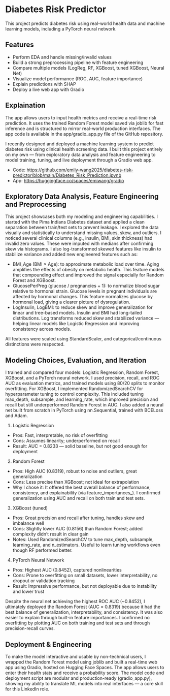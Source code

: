 # Diabetes Risk Predictor

This project predicts diabetes risk using real-world health data and machine learning models, including a PyTorch neural network.

## Features
- Perform EDA and handle missing/invalid values
- Build a strong preprocessing pipeline with feature engineering
- Compare multiple models (LogReg, RF, XGBoost, tuned XGBoost, Neural Net)
- Visualize model performance (ROC, AUC, feature importance)
- Explain predictions with SHAP
- Deploy a live web app with Gradio


## Explaination

The app allows users to input health metrics and receive a real-time risk prediction. It uses the trained Random Forest model saved via joblib for fast inference and is structured to mirror real-world production interfaces. The app code is available in the app/gradio_app.py file of the GitHub repository.

I recently designed and deployed a machine learning system to predict diabetes risk using clinical health screening data. I built this project entirely on my own — from exploratory data analysis and feature engineering to model training, tuning, and live deployment through a Gradio web app.

- Code: https://github.com/emily-wang2025/diabetes-risk-predictor/blob/main/Diabetes_Risk_Prediction.ipynb
- App: https://huggingface.co/spaces/emiwang/gradio

## Exploratory Data Analysis, Feature Engineering and Preprocessing

This project showcases both my modeling and engineering capabilities. I started with the Pima Indians Diabetes dataset and applied a clean separation between train/test sets to prevent leakage. I explored the data visually and statistically to understand missing values, skew, and outliers. I noticed several clinical columns (e.g., insulin, BMI, skin thickness) had invalid zero values. These were imputed with medians after confirming skew via histograms. I also log-transformed skewed features like insulin to stabilize variance and added new engineered features such as:
-	BMI_Age (BMI × Age): to approximate metabolic load over time. Aging amplifies the effects of obesity on metabolic health. This feature models that compounding effect and improved the signal especially for Random Forest and XGBoost.
-	GlucosePerPreg (glucose / pregnancies + 1): to normalize blood sugar relative to hormonal strain. Glucose levels in pregnant individuals are affected by hormonal changes. This feature normalizes glucose by hormonal load, giving a clearer picture of dysregulation.
-	LogInsulin, LogBMI: to reduce skew and improve generalization for linear and tree-based models. Insulin and BMI had long-tailed distributions. Log transforms reduced skew and stabilized variance — helping linear models like Logistic Regression and improving consistency across models.

All features were scaled using StandardScaler, and categorical/continuous distinctions were respected.

## Modeling Choices, Evaluation, and Iteration
I trained and compared four models: Logistic Regression, Random Forest, XGBoost, and a PyTorch neural network. I used precision, recall, and ROC AUC as evaluation metrics, and trained models using 80/20 splits to monitor overfitting. For XGBoost, I implemented RandomizedSearchCV for hyperparameter tuning to control complexity. This included tuning max_depth, subsample, and learning_rate, which improved precision and recall but still underperformed Random Forest in AUC. I also added a neural net built from scratch in PyTorch using nn.Sequential, trained with BCELoss and Adam.
1. Logistic Regression
-	Pros: Fast, interpretable, no risk of overfitting
- Cons: Assumes linearity; underperformed on recall
- Result: AUC = 0.8233 — solid baseline, but not good enough for deployment
2. Random Forest
-	Pros: High AUC (0.8319), robust to noise and outliers, great generalization
-	Cons: Less precise than XGBoost; not ideal for extrapolation
-	Why I chose it: It offered the best overall balance of performance, consistency, and explainability (via feature_importances_). I confirmed generalization using AUC and recall on both train and test sets.
3. XGBoost (tuned)
-	Pros: Great precision and recall after tuning, handles skew and imbalance well
-	Cons: Slightly lower AUC (0.8156) than Random Forest; added complexity didn’t result in clear gain
-	Notes: Used RandomizedSearchCV to tune max_depth, subsample, learning_rate, and n_estimators. Useful to learn tuning workflows even though RF performed better.
4. PyTorch Neural Network
-	Pros: Highest AUC (0.8452), captured nonlinearities
-	Cons: Prone to overfitting on small datasets, lower interpretability, no dropout or validation tracking
-	Result: Impressive performance, but not deployable due to instability and lower trust


Despite the neural net achieving the highest ROC AUC (~0.8452), I ultimately deployed the Random Forest (AUC = 0.8319) because it had the best balance of generalization, interpretability, and consistency. It was also easier to explain through built-in feature importances. I confirmed no overfitting by plotting AUC on both training and test sets and through precision-recall curves.

## Deployment & Engineering
To make the model interactive and usable by non-technical users, I wrapped the Random Forest model using joblib and built a real-time web app using Gradio, hosted on Hugging Face Spaces. The app allows users to enter their health stats and receive a probability score. The model code and deployment script are modular and production-ready (gradio_app.py), showing my ability to translate ML models into real interfaces — a core skill for this LinkedIn role.


